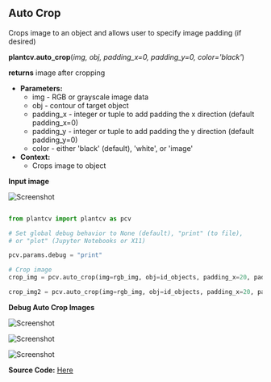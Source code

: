 ## Auto Crop

Crops image to an object and allows user to specify image padding (if desired)

**plantcv.auto_crop**(*img, obj, padding_x=0, padding_y=0, color='black'*)

**returns** image after cropping

- **Parameters:**
    - img - RGB or grayscale image data
    - obj - contour of target object 
    - padding_x - integer or tuple to add padding the x direction (default padding_x=0)
    - padding_y - integer or tuple to add padding the y direction (default padding_y=0)
    - color - either 'black' (default), 'white', or 'image'
- **Context:**
    - Crops image to object
    
**Input image**

![Screenshot](img/documentation_images/auto_crop/2016-05-25_1031.chamber129-camera-01.jpg)

```python

from plantcv import plantcv as pcv

# Set global debug behavior to None (default), "print" (to file), 
# or "plot" (Jupyter Notebooks or X11)

pcv.params.debug = "print"

# Crop image
crop_img = pcv.auto_crop(img=rgb_img, obj=id_objects, padding_x=20, padding_y=20, color='black')

crop_img2 = pcv.auto_crop(img=rgb_img, obj=id_objects, padding_x=20, padding_y=20, color='image')

```

**Debug Auto Crop Images**

![Screenshot](img/documentation_images/auto_crop/155_crop_area.jpg)

![Screenshot](img/documentation_images/auto_crop/155_auto_cropped.jpg)

![Screenshot](img/documentation_images/auto_crop/155_auto_image.jpg)

**Source Code:** [Here](https://github.com/danforthcenter/plantcv/blob/main/plantcv/plantcv/auto_crop.py)
